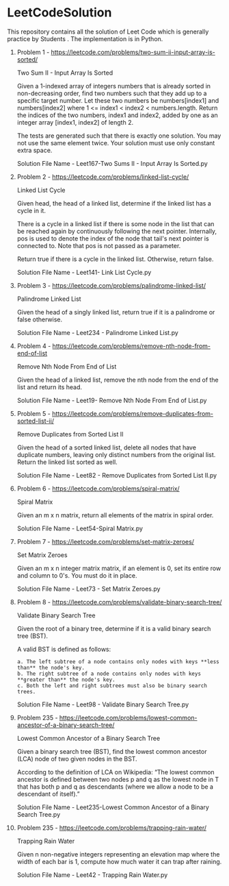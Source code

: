 # LeetCodeSolution
This repository contains all the solution of Leet Code which is generally practice by Students . The implementation is in Python.
1. Problem 1 - https://leetcode.com/problems/two-sum-ii-input-array-is-sorted/
   
    Two Sum II - Input Array Is Sorted

    Given a 1-indexed array of integers numbers that is already sorted in non-decreasing order, find two numbers such that they add up to a specific target number. Let these   two numbers be numbers[index1] and numbers[index2] where 1 <= index1 < index2 < numbers.length.
    Return the indices of the two numbers, index1 and index2, added by one as an integer array [index1, index2] of length 2.
  
    The tests are generated such that there is exactly one solution. You may not use the same element twice. Your solution must use only constant extra space.
    
    Solution File Name - Leet167-Two Sums II - Input Array Is Sorted.py 

2. Problem 2 - https://leetcode.com/problems/linked-list-cycle/
 
    Linked List Cycle

    Given head, the head of a linked list, determine if the linked list has a cycle in it.

    There is a cycle in a linked list if there is some node in the list that can be reached again by       continuously following the next pointer. Internally, pos is used to denote the index of the node that    tail's next pointer is connected to. Note that pos is not passed as a parameter.

    Return true if there is a cycle in the linked list. Otherwise, return false.

    Solution File Name - Leet141- Link List Cycle.py

 3. Problem 3 - https://leetcode.com/problems/palindrome-linked-list/
    
    Palindrome Linked List

    Given the head of a singly linked list, return true if it is a palindrome or false otherwise.
    
    Solution File Name - Leet234 - Palindrome Linked List.py

4. Problem 4 - https://leetcode.com/problems/remove-nth-node-from-end-of-list
    
    Remove Nth Node From End of List

    Given the head of a linked list, remove the nth node from the end of the list and return its head.
    
    Solution File Name - Leet19- Remove Nth Node From End of List.py

5. Problem 5 - https://leetcode.com/problems/remove-duplicates-from-sorted-list-ii/
    
    Remove Duplicates from Sorted List II

    Given the head of a sorted linked list, delete all nodes that have duplicate numbers, leaving only distinct numbers from the original list. Return the linked list sorted as well.
    
    Solution File Name - Leet82 - Remove Duplicates from Sorted List II.py

6. Problem 6 - https://leetcode.com/problems/spiral-matrix/
    
    Spiral Matrix

    Given an m x n matrix, return all elements of the matrix in spiral order.
    
    Solution File Name - Leet54-Spiral Matrix.py

7. Problem 7 - https://leetcode.com/problems/set-matrix-zeroes/
    
    Set Matrix Zeroes

    Given an m x n integer matrix matrix, if an element is 0, set its entire row and column to 0's. You must do it in place.
    
    Solution File Name - Leet73 - Set Matrix Zeroes.py

7. Problem 8 - https://leetcode.com/problems/validate-binary-search-tree/
    
    Validate Binary Search Tree

    Given the root of a binary tree, determine if it is a valid binary search tree (BST).

    A valid BST is defined as follows:

       a. The left subtree of a node contains only nodes with keys **less than** the node's key.
       b. The right subtree of a node contains only nodes with keys **greater than** the node's key.
       c. Both the left and right subtrees must also be binary search trees.
    
    Solution File Name - Leet98 - Validate Binary Search Tree.py

8. Problem 235 - https://leetcode.com/problems/lowest-common-ancestor-of-a-binary-search-tree/
    
   Lowest Common Ancestor of a Binary Search Tree

   Given a binary search tree (BST), find the lowest common ancestor (LCA) node of two given nodes in the BST.

    According to the definition of LCA on Wikipedia: “The lowest common ancestor is defined between two nodes p and q as the lowest node in T that has both p and q as descendants (where we allow a node to be a descendant of itself).”
    
    Solution File Name - Leet235-Lowest Common Ancestor of a Binary Search Tree.py

9. Problem 235 - https://leetcode.com/problems/trapping-rain-water/
    
   Trapping Rain Water

   Given n non-negative integers representing an elevation map where the width of each bar is 1, compute how much water it can trap after raining.
    
    Solution File Name - Leet42 - Trapping Rain Water.py    
